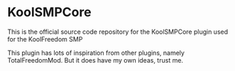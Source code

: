 # KoolSMPCore

This is the official source code repository for the KoolSMPCore plugin used for the KoolFreedom SMP

This plugin has lots of inspiration from other plugins, namely TotalFreedomMod. But it does have my own ideas, trust me.